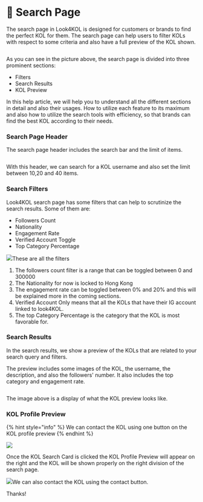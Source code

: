 # 🔎 Search Page

The search page in Look4KOL is designed for customers or brands to find the perfect KOL for them. The search page can help users to filter KOLs with respect to some criteria and also have a full preview of the KOL shown.

<figure><img src="../.gitbook/assets/image (14).png" alt=""><figcaption></figcaption></figure>

As you can see in the picture above, the search page is divided into three prominent sections:

* Filters
* Search Results
* KOL Preview

In this help article, we will help you to understand all the different sections in detail and also their usages. How to utilize each feature to its maximum and also how to utilize the search tools with efficiency, so that brands can find the best KOL according to their needs.

### Search Page Header

The search page header includes the search bar and the limit of items.

<figure><img src="../.gitbook/assets/image (17).png" alt=""><figcaption></figcaption></figure>

With this header, we can search for a KOL username and also set the limit between 10,20 and 40 items.

### Search Filters

Look4KOL search page has some filters that can help to scrutinize the search results. Some of them are:

* Followers Count
* Nationality
* Engagement Rate
* Verified Account Toggle
* Top Category Percentage

![](<../.gitbook/assets/image (1).png>)These are all the filters

1. The followers count filter is a range that can be toggled between 0 and 300000
2. The Nationality for now is locked to Hong Kong
3. The engagement rate can be toggled between 0% and 20% and this will be explained more in the coming sections.
4. Verified Account Only means that all the KOLs that have their IG account linked to look4KOL.
5. The top Category Percentage is the category that the KOL is most favorable for.

### Search Results

In the search results, we show a preview of the KOLs that are related to your search query and filters.

The preview includes some images of the KOL, the username, the description, and also the followers' number. It also includes the top category and engagement rate.

<figure><img src="../.gitbook/assets/image (13).png" alt=""><figcaption></figcaption></figure>

The image above is a display of what the KOL preview looks like.

### KOL Profile Preview

{% hint style="info" %}
We can contact the KOL using one button on the KOL profile preview
{% endhint %}

![](<../.gitbook/assets/image (16).png>)

Once the KOL Search Card is clicked the KOL Profile Preview will appear on the right and the KOL will be shown properly on the right division of the search page.

![](<../.gitbook/assets/image (3).png>)We can also contact the KOL using the contact button.

Thanks!
